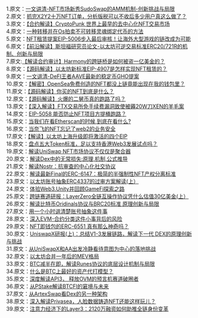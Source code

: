 1.原文：[一文讲清-NFT市场新秀SudoSwap的AMM机制-创新挑战与局限](http://mp.weixin.qq.com/s?__biz=MzIyMTQ5MTg5Mw==&mid=2247483943&idx=1&sn=fe2caeb811f3aa5adfe9dc5a3a6d3367&chksm=e83aa5fddf4d2ceb6dd5c978aa209fd36f4ac2917718aaa094016292f9ec038b2c733547936b&scene=21#wechat_redirect)<br>
2.原文：[抓完X2Y2十万NFT订单，分析版税可以不收后多少用户真这么做了？](https://mp.weixin.qq.com/s?__biz=MzIyMTQ5MTg5Mw==&mid=2247483957&idx=1&sn=ab8e4bfe0068fc19dccbb8b00d358541&chksm=e83aa5efdf4d2cf9263463ea18b4090a25843e0ad84a85bc5594c316045b4d884e526317cf9a&mpshare=1&scene=23&srcid=0913wGBPvIgv3xtOfDaFqGum&sharer_sharetime=1663064689121&sharer_shareid=e17eae1866b7be3ba538a83444acd9ad#rd)<br>
3.原文：[【合约解读】CryptoPunk 世界上最早的去中心化NFT交易市场](https://mp.weixin.qq.com/s?__biz=MzIyMTQ5MTg5Mw==&mid=2247483924&idx=1&sn=30a642fa1acec069e31b40937e2d7de4&chksm=e83aa5cedf4d2cd861d3cf09c555720d7e6b89febb909ee88853d88f86ca913d3a1d701c1c00&mpshare=1&scene=23&srcid=0915WTyVH8G7IQEUo6FkOLmj&sharer_sharetime=1663209169066&sharer_shareid=e17eae1866b7be3ba538a83444acd9ad#rd)<br>
4.原文：[一种转移并在Os拍卖不可转移灵魂绑定代币的方法](https://mp.weixin.qq.com/s?__biz=MzIyMTQ5MTg5Mw==&mid=2247483969&idx=1&sn=6535c242e6c36183322d534925641184&chksm=e83aa59bdf4d2c8dc5c2aec761dabc126f3dae675e7c204c8805d4011f536ee7a3625bed979d&mpshare=1&scene=23&srcid=0918VWe4NFN9R3BoHATAMWxD&sharer_sharetime=1663498850592&sharer_shareid=e17eae1866b7be3ba538a83444acd9ad#rd)<br>
5.原文：[NFT租赁提案EIP-5006步入最后审核！让海外大型游戏的链改成为可能](https://mp.weixin.qq.com/s?__biz=MzIyMTQ5MTg5Mw==&mid=2247483863&idx=1&sn=5c8c4d3b28f806b4140a59b9baa2b944&chksm=e83aa60ddf4d2f1b25ebe94cdc2c99ca5704bdf1edef580a894129994fe3aac395cc2d6ec03a&mpshare=1&scene=23&srcid=0921hzitcl12i5zwZRKcEFWF&sharer_sharetime=1663742375806&sharer_shareid=e17eae1866b7be3ba538a83444acd9ad#rd)<br>
6.原文：[【前沿解读】斯坦福研究员论文-以太坊可逆交易标准ERC20/721R的机制、创新与局限](https://mp.weixin.qq.com/s?__biz=MzIyMTQ5MTg5Mw==&mid=2247483981&idx=1&sn=376c2d0b9b28aff74af74926bf4891de&chksm=e83aa597df4d2c818850eb3b6f47a7d02bc54a8342d8ba05852dec07e5ce96c5fe7ad97993e4&mpshare=1&scene=23&srcid=0925u4lUr9XVoFCQ6zhjCdxV&sharer_sharetime=1664107054049&sharer_shareid=e17eae1866b7be3ba538a83444acd9ad#rd)<br>
7.原文:[【解读合约审计】Harmony的跨链桥是如何被盗一亿美金的？](https://mp.weixin.qq.com/s?__biz=MzIyMTQ5MTg5Mw==&mid=2247483850&idx=1&sn=1d8e8785200e9233842ee5f1e4c3be76&chksm=e83aa610df4d2f06ff919d2983eeb79e4293a52e16caa9961ae2be6853f770dbcc7dce2a06ad&mpshare=1&scene=23&srcid=0929QuUxm2qQ0RS5OVticksJ&sharer_sharetime=1664419246802&sharer_shareid=e17eae1866b7be3ba538a83444acd9ad#rd)<br>
8.原文：[【源码解读】以太坊新标准EIP-4907是怎样实现NFT租赁的？](https://mp.weixin.qq.com/s?__biz=MzIyMTQ5MTg5Mw==&mid=2247483830&idx=1&sn=9f0002c75b0168b44cba7331a0f115e0&chksm=e83aa66cdf4d2f7af04313b44143f23b1874b851a079cd793f6837346279d26cbf035602b33e&mpshare=1&scene=23&srcid=1001oPf9gDc0A1UPRAEi37JL&sharer_sharetime=1664620186462&sharer_shareid=e17eae1866b7be3ba538a83444acd9ad#rd)<br>
9.原文：[一文讲清-DeFI王者AAVE最新的稳定币GHO提案](https://mp.weixin.qq.com/s?__biz=MzIyMTQ5MTg5Mw==&mid=2247483897&idx=1&sn=d052091332adde0babaab636d6c9eee2&chksm=e83aa623df4d2f358321afe974548569f1137003324773a049c1550f2eafc5f5a793112c5172&mpshare=1&scene=23&srcid=1010z8nmHAqC9btn7PKEyjkD&sharer_sharetime=1665401770458&sharer_shareid=e17eae1866b7be3ba538a83444acd9ad#rd)<br>
10.原文：[【解密】OpenSea免费创造的NFT都没上链竟能出现在我的钱包里？](https://mp.weixin.qq.com/s?__biz=MzIyMTQ5MTg5Mw==&mid=2247483828&idx=1&sn=a2a1f38dcfa456738707b9f8219cf805&chksm=e83aa66edf4d2f78c2b2c271262064f37dea2f3e412e0b073e2cbd4529fa025d3ed93d530802&mpshare=1&scene=23&srcid=1010CxbFL3qV0mFju9UGaOmm&sharer_sharetime=1665398034475&sharer_shareid=e17eae1866b7be3ba538a83444acd9ad#rd)<br>
11.原文：[【源码解读】你买的NFT到底是什么？](https://mp.weixin.qq.com/s?__biz=MzIyMTQ5MTg5Mw==&mid=2247483815&idx=1&sn=5f91df631b450944739419be185e597c&chksm=e83aa67ddf4d2f6bf24b9f6139bd685db9b5f3ff5a131f84c179a5166ad42337f0b2aabe0bf0&mpshare=1&scene=23&srcid=1013f3FnoqaTil9IK3MQPLic&sharer_sharetime=1665656013291&sharer_shareid=e17eae1866b7be3ba538a83444acd9ad#rd)<br>
12.原文：[【源码解读】火爆的二舅币真的跑路了吗？](https://mp.weixin.qq.com/s?__biz=MzIyMTQ5MTg5Mw==&mid=2247483875&idx=1&sn=d6948b82fdae5e3e7883cc52fc5076ab&chksm=e83aa639df4d2f2f7544689e84abc18a814776dbf15981288293f7295e865b72f8d34a5b9000&mpshare=1&scene=23&srcid=1015Bz9KYIa5Xzo78jPHSdNf&sharer_sharetime=1665827216823&sharer_shareid=e17eae1866b7be3ba538a83444acd9ad#rd)<br>
13.原文：[【深入解读】FTX交易所免手续费漏洞致使被薅20W刀XEN的羊毛案](https://mp.weixin.qq.com/s?__biz=MzIyMTQ5MTg5Mw==&mid=2247483992&idx=1&sn=5f235d2f89835e27619e095e126faa76&chksm=e83aa582df4d2c940027ba398fd493a69b1509d3579b023afbb2ad4b036b319acfaf9255a892&mpshare=1&scene=23&srcid=10150chypZgvEQWdwl5jv7Sz&sharer_sharetime=1665831154844&sharer_shareid=e17eae1866b7be3ba538a83444acd9ad#rd)<br>
14.原文：[EIP-5058 能否防止NFT项目方提桶跑路？](https://mp.weixin.qq.com/s?__biz=MzIyMTQ5MTg5Mw==&mid=2247483797&idx=1&sn=8bdd641eb4316baad1e91fb0e815c613&chksm=e83aa64fdf4d2f59e8f76f5dd54c1c287b230a2201fd80e9d21b8752fdd53c02494beff533ef&mpshare=1&scene=23&srcid=1018m862yzS4tNt23Jq3jsa6&sharer_sharetime=1666087768476&sharer_shareid=e17eae1866b7be3ba538a83444acd9ad#rd)<br>
15.原文：[当我们在看Etherscan的时候,到底在看什么?](https://mp.weixin.qq.com/s?__biz=MzIyMTQ5MTg5Mw==&mid=2247483782&idx=1&sn=ff4604617e9409f844bf60a37f96543e&chksm=e83aa65cdf4d2f4ad58a90069649bce2dc1678c3bf216cbe44205d5f0f0632186a6fdfb92587&mpshare=1&scene=23&srcid=1021naJ6m9KrSBVy6EMpJ867&sharer_sharetime=1666325838375&sharer_shareid=e17eae1866b7be3ba538a83444acd9ad#rd)<br>
16.原文：[当奈飞的NFT忘记了web2的业务安全](https://mp.weixin.qq.com/s?__biz=MzIyMTQ5MTg5Mw==&mid=2247483761&idx=1&sn=0ebe04a3611d8ad2bde5045a862324e3&chksm=e83aa6abdf4d2fbd476a402c6fb697b6d3086721a66f217d659e45ddd1835a45885b969b5161&mpshare=1&scene=23&srcid=1024sKBUz1oUzEuHDxHCh8Kh&sharer_sharetime=1666604923558&sharer_shareid=e17eae1866b7be3ba538a83444acd9ad#rd)<br>
17.原文：[【解读】以太坊上海升级即将激活的四个EIP](https://mp.weixin.qq.com/s?__biz=MzIyMTQ5MTg5Mw==&mid=2247483997&idx=1&sn=201bda3e95ad54f04d97add9bed61482&chksm=e83aa587df4d2c913af8d61f1054d4dee0b592fa1cfc54ac7aeca267d7e2fe946c89f43377e4&mpshare=1&scene=23&srcid=1105BUYiW9FN92u2y48wwK4v&sharer_sharetime=1667644412091&sharer_shareid=e17eae1866b7be3ba538a83444acd9ad#rd)<br>
18.原文：[盘点五大Token标准，足以支持香港Web3发展试点吗？](https://mp.weixin.qq.com/s?__biz=MzIyMTQ5MTg5Mw==&mid=2247484005&idx=1&sn=423b20073bba09a238855141868f6978&chksm=e83aa5bfdf4d2ca98421ff00cfe679de5f7ca0793a1a6d07d6d3acde9ae1579899a525601ef8&mpshare=1&scene=23&srcid=1113n6pjJqlr8ByGzogGGQy9&sharer_sharetime=1668339419127&sharer_shareid=e17eae1866b7be3ba538a83444acd9ad#rd)<br>
19.原文：[解读UniSwap NFT市场协议不仅仅是聚合器](https://mp.weixin.qq.com/s?__biz=MzIyMTQ5MTg5Mw==&mid=2247484031&idx=1&sn=cd9d2cd045d0203394840165b9c8fd80&chksm=e83aa5a5df4d2cb34eeac1eaaa7bd09c8b317c62b53d4537d5be5976fddf944af401c4b67249&mpshare=1&scene=23&srcid=1204B6xTZCw513wDs2Z2mFkm&sharer_sharetime=1670143975326&sharer_shareid=e17eae1866b7be3ba538a83444acd9ad#rd)<br>
20.原文：[解读Dex中的无常损失:原理,机制,公式推导](https://mp.weixin.qq.com/s?__biz=MzIyMTQ5MTg5Mw==&mid=2247484082&idx=1&sn=94ed8067f835c742fb3ed64a363f6415&chksm=e83aa568df4d2c7eb9d2918cf8946f5f38fd78c4980567840a942535043af895c5b09814a7e3&mpshare=1&scene=23&srcid=0119GXHNhY9IFpNtV3SpEbzS&sharer_sharetime=1674173181821&sharer_shareid=e17eae1866b7be3ba538a83444acd9ad#rd)<br>
21.原文：[解读Nostr：抗审查的中心化社交协议 ](https://mp.weixin.qq.com/s?__biz=MzIyMTQ5MTg5Mw==&mid=2247484105&idx=1&sn=bd4c2264062770836321ef2b8faad151&chksm=e83aa513df4d2c05d6b768d3d4498645eca1768c29f0e478dfe6e89acff8beb35e75563d24a2&mpshare=1&scene=23&srcid=0205ptLiyIZjaHIk1HFZfGk3&sharer_sharetime=1675644076477&sharer_shareid=e17eae1866b7be3ba538a83444acd9ad#rd)<br>
22.原文：[解读最新Final的ERC-6147：极简的半强制性NFT产权分离标准](https://mp.weixin.qq.com/s/dbOqW0UdWgdPxwTK4TMowQ)<br>
23.原文：[以太坊账号抽象ERC4337的过审方案解读(上） ](https://mp.weixin.qq.com/s?__biz=MzIyMTQ5MTg5Mw==&mid=2247484135&idx=1&sn=b6c098f0e3218f61459604ecf9b17ec3&chksm=e83aa53ddf4d2c2b41c9cdba36c4341b29db78951c35760dfa3e42652152a1cf62bfc6769a6f&mpshare=1&scene=23&srcid=0316xM1cpQGyhE1cDrRmAcGQ&sharer_sharetime=1678947803212&sharer_shareid=e17eae1866b7be3ba538a83444acd9ad#rd)<br>
24.原文：[体验Web3.Unity并回顾GameFi探索之路](https://mp.weixin.qq.com/s/oM4JPJ65zrkM69nSwyT7oQ)<br>
25.原文：[跨链赛道研报：LayerZero全链互操作协议凭什么估值30亿美金(上）](https://mp.weixin.qq.com/s?__biz=MzIyMTQ5MTg5Mw==&mid=2247484151&idx=1&sn=345fb4a3ae6efbe52606fe2af4b85a3e&chksm=e83aa52ddf4d2c3bd84d1ddfefdfc3a1a06a8274dbd28f43cea205202364acd2a15e63231edc&mpshare=1&scene=23&srcid=0415ZXUTHPdj4ZuzmMtq7Ijp&sharer_sharetime=1681553446690&sharer_shareid=e17eae1866b7be3ba538a83444acd9ad#rd)<br>
26.原文：[解读比特币Oridinals协议与BRC20标准 原理创新与局限](https://mp.weixin.qq.com/s?__biz=MzIyMTQ5MTg5Mw==&mid=2247484156&idx=1&sn=cefc374edbe3478817fe2e864ed85649&chksm=e83aa526df4d2c30addb352b2fd9cf1af4c24a6a1e25c04bf0c8790702a664ab1c0370bf0037&scene=126&sessionid=1684738061&subscene=227&clicktime=1684738066&enterid=1684738066&key=59bf3d5d797eaf201cdb5b7ca938d35c956dc7b582e9048b1ff3a508c585dbdf11b9fecf158a6c786ea4d85f1793c001590f756205c320a573b20e5e87d7588646c4d668f7371ad124bab28857c91e9ea5a469d4281fee1a2c9895de338b60ec2e22612f9e8616e795a2635975602f530942940e5052b0f6fc3607ae25c0877e&ascene=0&uin=MzMwMjI3NzEx&devicetype=Windows+10+x64&version=63090217&lang=zh_CN&countrycode=CN&exportkey=n_ChQIAhIQJ6z4%2Fg%2BAvHfU%2Fxy2uNPqLBLgAQIE97dBBAEAAAAAAN1vKu38CJUAAAAOpnltbLcz9gKNyK89dVj0K3O%2B0Ji0V7%2Fj97N64i0Fo5xYWmDyB0z53bp3m0cDopN1QEeMuCiZQYRF%2FXlBZqixS1tNpb%2Faya%2Bze2AKA9vfBxKkKcC7%2Bcf1rkyAAhx1qVq%2BghrjOZ9V57hqZhkuq7wwwZNSFPw2JSWEWw2m%2FO3jM0lYYSO1v2maTpwwj9nzechFwSlvzzIQyQXb%2FTSUK5vi%2B5kIGO4PmBAwdoypZrbuOS1%2BRzbt9Iehmrz3T9BY4npM6ueZLZ0FZoR1&acctmode=0&pass_ticket=XfBi6qyit49PJrOaUDVvLTuXHN1zr9NfMPk%2Bm20suE1D2jqNtW7%2B9G%2FdqPV9Vlc9eM9nIkBYqQhpTfHYl2j1Xg%3D%3D&wx_header=1)<br>
27.原文：[用一个小时讲清楚账号抽象这件事](https://mp.weixin.qq.com/s/GD2T5GGW2Ar13ISsEGuADA)<br>
28.原文：[深入EVM-合约分类这件小事背后的风险 ](https://mp.weixin.qq.com/s/hUkTBZ64gUo7i_j9s05QCg)<br>
29.原文：[NFT即钱包的ERC-6551 真有那么神奇吗？](https://mp.weixin.qq.com/s/Lh9aP1_EUpVNnNQL-P7REQ)<br>
30.原文：[UniswapX研报(上)：总结V1-3发展链路，解读下一代 DEX的原理创新与挑战](https://mp.weixin.qq.com/s/yQ_RwMW6-TkO45s0KER15g)<br>
31.原文：[从UniSwapX和AA出发冷静看待意图为中心的落地挑战](https://mp.weixin.qq.com/s/f1tSnm3tXAbkZxIeZrvawA)<br>
32.原文：[以太坊合并一年后的MEV格局](https://mp.weixin.qq.com/s/IepFvVpIxLpkXV5qgF68Rw)<br>
33.原文：[BTC减半在即，解读Runes协议的底层设计机制与局限](https://mp.weixin.qq.com/s/EN8ZdiomQVUQ4WBRZ4GqKA)<br>
34.原文：[什么是BTC上最好的资产代打模型？](https://mp.weixin.qq.com/s/E8F26xVg48X10yM_iGIZBA)<br>
35.原文：[深度解读API3， 释放OVM的预言机赛道破圈者](https://mp.weixin.qq.com/s/-GgNqBKUZZdz-SwJDjQHWw)<br>
36.原文：[从PStake解读BTCFI的窘境与未来](https://mp.weixin.qq.com/s/QBik90iPvSGcwWGQEpT91w)<br>
37.原文：[从ArtexSwap看Dex的另一种架构](https://mp.weixin.qq.com/s/T-KotJ3ys7uDEgWEjRUUjg)<br>
38.原文：[深入解读Privasea，人脸数据铸造NFT还能这样玩儿？](https://mp.weixin.qq.com/s/7mBXAGj3L8FAjZjjUERZvg)<br>
39.原文：[注意力经济下的Layer3：2120万融资如何助推全链身份变革](https://mp.weixin.qq.com/s/5tCsduMq6Ig4-leKproojg)<br>
